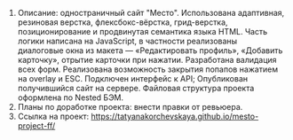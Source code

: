 1. Описание: одностраничный сайт "Место". Использована адаптивная, резиновая верстка, флексбокс-вёрстка, грид-верстка, позиционирование и продвинутая семантика языка HTML. Часть логики написана на JavaScript, в частности реализованы диалоговые окна из макета — «Редактировать профиль», «Добавить карточку», отрытие карточки при нажатии. 
Разработана валидация всех форм.
Реализована возможность закрытия попапов нажатием на overlay и ESC.
Подключен интерфейс к API;
Опубликован получившийся сайт на сервере.
Файловая структура проекта оформлена по Nested БЭМ.
2. Планы по доработке проекта: внести правки от ревьюера.
3. Ссылка на проект:
https://tatyanakorchevskaya.github.io/mesto-project-ff/
